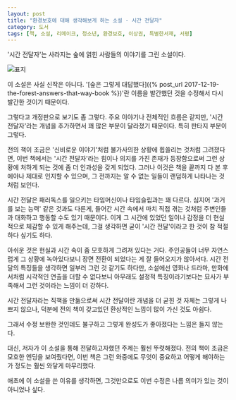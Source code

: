 ```yaml
---
layout: post
title: "환경보호에 대해 생각해보게 하는 소설 - 시간 전달자"
category: 도서
tags: [책, 소설, 리메이크, 청소년, 환경보호, 이상권, 특별한서재, 서평]
---
```


'시간 전달자'는
사라지는 숲에 얽힌 사람들의 이야기를 그린 소설이다.

![표지](http://imgbox.com/5Lxz2Z9v)

이 소설은 사실 신작은 아니다.
'[숲은 그렇게 대답했다]({% post_url 2017-12-19-the-forest-answers-that-way-book %})'란 이름을 발간했던 것을
수정해서 다시 발간한 것이기 때문이다.

그렇다고 개정판으로 보기도 좀 그렇다.
주요 이야기나 전체적인 흐름은 같지만,
'시간 전달자'라는 개념을 추가하면서 꽤 많은 부분이 달라졌기 때문이다.
특히 판타지 부분이 그렇다.

전의 책이 조금은 '신비로운 이야기'처럼
불가사의한 상황에 휩쓸리는 것처럼 그려졌다면,
이번 책에서는 '시간 전달자'라는 힘이나 의지를 가진 존재가 등장함으로써
그런 상황에 처하게 되는 것에 좀 더 인과성을 갖게 되었다.
그러나 이것은 책을 끝까지 다 본 후에야나 제대로 인지할 수 있으며,
그 전까지는 알 수 없는 일들이 랜덤하게 나타나는 것처럼 보인다.

시간 전달은 패러독스를 일으키는 타임머신이나 타임슬립과는 꽤 다르다.
심지어 '과거를 보는 능력' 같은 것과도 다른게,
들어간 시간 속에서 마치 직접 겪는 것처럼 주변인들과 대화하고 행동할 수도 있기 때문이다.
이게 그 시간에 있었던 일이나 감정을 더 현실적으로 체감할 수 있게 해주는데,
그걸 생각하면 굳이 '시간 전달'이라고 한 것이 참 적절하다 싶기도 하다.

아쉬운 것은 현실과 시간 속이 좀 모호하게 그려져 있다는 거다.
주인공들이 너무 자연스럽게 그 상황에 녹아있다보니
장면 전환이 되었다는 게 잘 들어오지가 않아서다.
시간 전달의 특징들을 생각하면 일부러 그런 것 같기도 하다만,
소설에선 영화나 드라마, 만화에서처럼 시각적인 연출을 더할 수 없다보니
아무래도 설정적 특징이라기보다는 묘사가 부족해서 그런 것이라는 느낌이 더 강하다.

시간 전달자라는 직책을 만듦으로써
시간 전달이란 개념을 더 굳힌 것 자체는 그렇게 나쁘지 않으나,
덕분에 전의 책이 갖고있던 환상적인 느낌이 많이 가신 것도 아쉽다.

그래서 수정 보완한 것인데도 불구하고
그렇게 완성도가 좋아졌다는 느낌은 들지 않는다.

대신, 저자가 이 소설을 통해 전달하고자했던 주제는 훨씬 뚜렷해졌다.
전의 책이 조금은 모호한 엔딩을 보여줬다면,
이번 책은 그런 와중에도 무엇이 중요하고 어떻게 해야하는가 정도는 훨씬 와닿게 마무리했다.

애초에 이 소설을 쓴 이유를 생각하면,
그것만으로도 이번 수정은 나름 의미가 있는 것이 아니었나 싶다.
